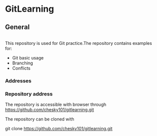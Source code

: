 # GitLearning
## General
###### 



This repository is used for Git practice.The repository contains examples for:

* Git basic usage
* Branching
* Conflicts


### Addresses

### Repository address
The repository is accessible with browser through https://github.com/chesky101/gitlearning.git





The repository can be cloned with

git clone https://github.com/chesky101/gitlearning.git 

## 
